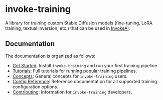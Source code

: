 # invoke-training

A library for training custom Stable Diffusion models (fine-tuning, LoRA training, textual inversion, etc.) that can be used in [InvokeAI](https://github.com/invoke-ai/InvokeAI).

## Documentation

The documentation is organized as follows:

- [Get Started](get_started/installation.md): Install `invoke-training` and run your first training pipeline.
- [Tutorials](tutorials/index.md): Full tutorials for running popular training pipelines.
- [Concepts](concepts/index.md): General concepts for `invoke-training` users.
- [Config Reference](reference/config/index.md): Reference documentation for all supported training configuration options.
- [Contributing](contributing/development_environment.md): Information for `invoke-training` developers.
